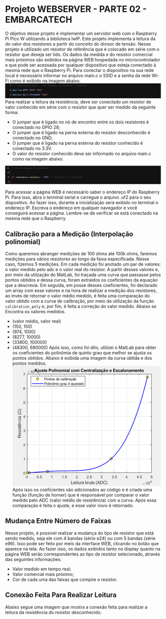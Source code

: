 # Projeto WEBSERVER - PARTE 02 - EMBARCATECH
O objetivo desse projeto é implementar um servidor web com o Raspberry Pi Pico W utilizando a biblioteca lwIP. Este projeto implementa a leitura da do valor dos resistores a partir do conceito do divisor de tensão. Nesse projeto é utilizado um resistor de referência que é colocado em série com o resistor que deseja ser lido. Os dados da medida e do resistor comercial mais próximos são exibidos na página WEB hospedada no microcontrolador e que pode ser acessada por qualquer dispositivo que esteja conectado à mesma rede que o Raspberry Pi. Para conectar o dispositivo na sua rede local é necessário informar no arquivo main.c o SSID e a senha da rede Wi-Fi como é exibido na imagem abaixo.
![alt text](docs/ssid.png)
Para realizar a leitura da resistência, deve ser conectado um resistor de valor conhecido em série com o resistor que quer ser medido da seguinte forma:
-  O jumper que é ligado no nó de encontro entre os dois resistores é conectado no GPIO 28;
- O jumper que é ligado na perna externa do resistor desconhecido é conectado no GND;
- O jumper que é ligado na perna externa do resistor conhecido é conectado no 3.3V.
- O valor do resistor conhecido deve ser informado no arquivo main.c como na imagem abaixo.

![alt text](docs/image-02.png)

Para acessar a página WEB é necessário saber o endereço IP do Raspberry Pi. Para isso, abra o terminal serial e carregue o arquivo .uf2 para o seu dispositivo. Ao fazer isso, durante a inicialização será exibido no terminal o endereço IP. Escreva o endereço em qualquer navegador e você conseguirá acessar a página. Lembre-se de verificar se está conectado na mesma rede que o Raspberry.

## Calibração para a Medição (Interpolação polinomial)
Como queremos abranger medições de 100 ohms até 100k ohms, faremos medições para vários resistores ao longo da faixa especificada. Nesse caso, fizemos 5 medições. Em cada medição foi anotado um par de valores: o valor medido pelo adc e o valor real do resistor. A partir desses valores e, por meio da utilzação do MatLab, foi traçada uma curva que passasse pelos pontos obtidos e dessa curva, foram extraídos os coeficientes da equação que a descrevia. Em seguida, em posse desses coeficientes, foi declarado um array com esse valores e na hora de realizar a medição dos resistores, ao invés de retornar o valor médio medido, é feita uma comparação do valor obtido com a curva de calibração, por meio da utilização da função `calibration_poly` e, por fim, é feita a correção do valor medido.
Abaixo se Encontra os valores medidos.
- (valor médio, valor real)
- (150, 150)
- (974, 1000)
- (8277, 10000)
- (33800, 100000)
- (48300, 680000)
Após isso, como foi dito, utilizei o MatLab para obter os coeficientes do polinômia de quinto grau que melhor se ajusta os pontos obtidos. Abaixo é exibida uma imagem da curva obtida e dos pontos medidos.
![curva polinomial de quinto grau de calibração](docs/poly.png)
Após isso os coeficientes são adicionados ao código e é criada uma função (função de horner) que é responsável por comparar o valor medido pelo ADC (valor médio de resistência) com a curva. Após essa comparação é feita o ajuste, e esse valor novo é retornado.

## Mudança Entre Número de Faixas
Nesse projeto, é possível realizar a mudança do tipo de resistor que está sendo medido, seja ele com 4 bandas (sério e24) ou com 5 bandas (série e96). Isso pode ser feito por meio da interface WEB, clicando no botão que aparece na tela. Ao fazer isso, os dados exibidos tanto no display quanto na página WEB serão correspondentes ao tipo de resistor selecionado, através das seguintes informações:
- Valor medido em tempo real;
- Valor comercial mais próximo;
- Cor de cada uma das faixas que compõe o resistor.
## Conexão Feita Para Realizar Leitura
Abaixo segue uma imagem que mostra a conexão feita para realizar a leitura da resistência do resistor desconhecido.
